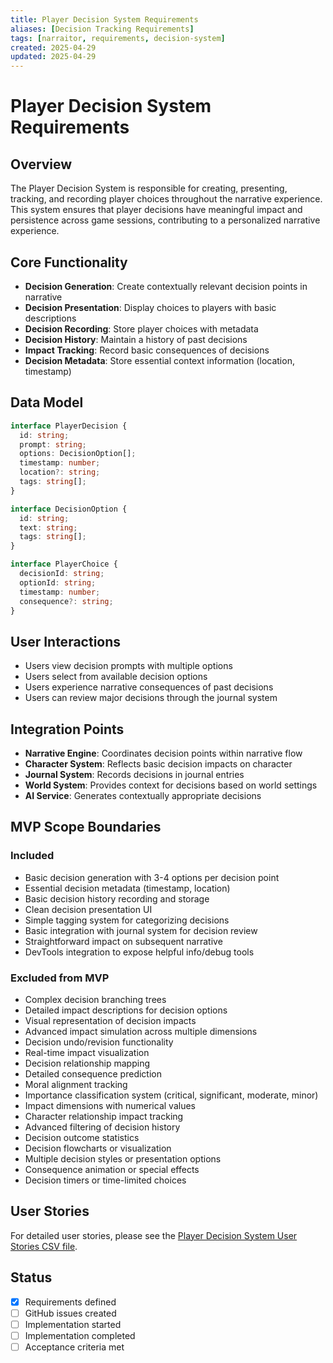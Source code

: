 ```yaml
---
title: Player Decision System Requirements
aliases: [Decision Tracking Requirements]
tags: [narraitor, requirements, decision-system]
created: 2025-04-29
updated: 2025-04-29
---
```


# Player Decision System Requirements

## Overview
The Player Decision System is responsible for creating, presenting, tracking, and recording player choices throughout the narrative experience. This system ensures that player decisions have meaningful impact and persistence across game sessions, contributing to a personalized narrative experience.

## Core Functionality
- **Decision Generation**: Create contextually relevant decision points in narrative
- **Decision Presentation**: Display choices to players with basic descriptions
- **Decision Recording**: Store player choices with metadata
- **Decision History**: Maintain a history of past decisions
- **Impact Tracking**: Record basic consequences of decisions
- **Decision Metadata**: Store essential context information (location, timestamp)

## Data Model

```typescript
interface PlayerDecision {
  id: string;
  prompt: string;
  options: DecisionOption[];
  timestamp: number;
  location?: string;
  tags: string[];
}

interface DecisionOption {
  id: string;
  text: string;
  tags: string[];
}

interface PlayerChoice {
  decisionId: string;
  optionId: string;
  timestamp: number;
  consequence?: string;
}
```

## User Interactions
- Users view decision prompts with multiple options
- Users select from available decision options
- Users experience narrative consequences of past decisions
- Users can review major decisions through the journal system

## Integration Points
- **Narrative Engine**: Coordinates decision points within narrative flow
- **Character System**: Reflects basic decision impacts on character
- **Journal System**: Records decisions in journal entries
- **World System**: Provides context for decisions based on world settings
- **AI Service**: Generates contextually appropriate decisions

## MVP Scope Boundaries

### Included
- Basic decision generation with 3-4 options per decision point
- Essential decision metadata (timestamp, location)
- Basic decision history recording and storage
- Clean decision presentation UI
- Simple tagging system for categorizing decisions
- Basic integration with journal system for decision review
- Straightforward impact on subsequent narrative
- DevTools integration to expose helpful info/debug tools

### Excluded from MVP
- Complex decision branching trees
- Detailed impact descriptions for decision options
- Visual representation of decision impacts
- Advanced impact simulation across multiple dimensions
- Decision undo/revision functionality
- Real-time impact visualization
- Decision relationship mapping
- Detailed consequence prediction
- Moral alignment tracking
- Importance classification system (critical, significant, moderate, minor)
- Impact dimensions with numerical values
- Character relationship impact tracking
- Advanced filtering of decision history
- Decision outcome statistics
- Decision flowcharts or visualization
- Multiple decision styles or presentation options
- Consequence animation or special effects
- Decision timers or time-limited choices

## User Stories
For detailed user stories, please see the [Player Decision System User Stories CSV file](./player-decision-system-user-stories.csv).

## Status
- [x] Requirements defined
- [ ] GitHub issues created
- [ ] Implementation started
- [ ] Implementation completed
- [ ] Acceptance criteria met